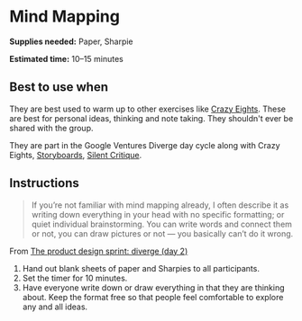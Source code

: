 # Mind Mapping

**Supplies needed:** Paper, Sharpie

**Estimated time:** 10–15 minutes

## Best to use when

They are best used to warm up to other exercises
like [Crazy Eights](https://github.com/thoughtbot/design-sprint/blob/master/Exercises/crazy-eights.md).
These are best for personal ideas,
thinking and note taking.
They shouldn't ever be shared with the group.

They are part in the Google Ventures Diverge day cycle
along with Crazy Eights,
[Storyboards](https://github.com/thoughtbot/design-sprint/blob/master/Exercises/storyboards.md),
[Silent Critique](https://github.com/thoughtbot/design-sprint/blob/master/Exercises/silent-critique.md).

## Instructions

> If you’re not familiar with mind mapping already, I often describe it as
writing down everything in your head with no specific formatting; or quiet
individual brainstorming. You can write words and connect them or not, you can
draw pictures or not — you basically can’t do it wrong. 

From [The product design sprint: diverge (day 2)](http://www.gv.com/lib/the-product-design-sprint-divergeday2)

1. Hand out blank sheets of paper and Sharpies to all participants.
2. Set the timer for 10 minutes.
3. Have everyone write down or draw everything in that they are thinking about.
Keep the format free so that people feel comfortable to explore any and all ideas.
